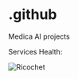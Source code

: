 # .github
Medica AI projects

Services Health:

![Ricochet](https://img.shields.io/endpoint?url=https%3A%2F%2Fhealthchecks.io%2Fb%2F2%2F76b6cc42-0dc9-479a-b1cb-c64044d21978.shields)
